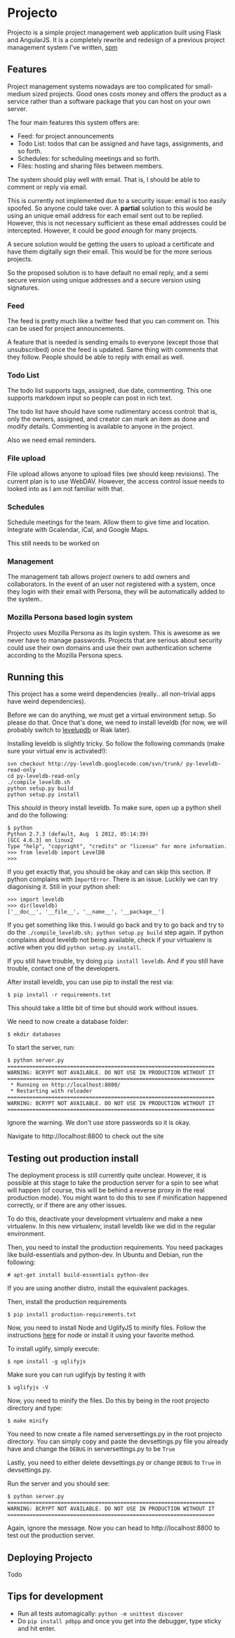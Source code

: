 Projecto
========

Projecto is a simple project management web application built using Flask and
AngularJS. It is a completely rewrite and redesign of a previous project
management system I've written, [spm](https://github.com/shuhaowu/spm)

Features
--------

Project management systems nowadays are too complicated for small-medium sized
projects. Good ones costs money and offers the product as a service rather than
a software package that you can host on your own server.

The four main features this system offers are:

 - Feed: for project announcements
 - Todo List: todos that can be assigned and have tags, assignments, and so forth.
 - Schedules: for scheduling meetings and so forth.
 - Files: hosting and sharing files between members.

The system should play well with email. That is, I should be able to comment or
reply via email.

This is currently not implemented due to a security issue: email is too easily
spoofed. So anyone could take over. A **partial** solution to this would be
using an unique email address for each email sent out to be replied. However,
this is not necessary sufficient as these email addresses could be intercepted.
However, it could be *good enough* for many projects.

A secure solution would be getting the users to upload a certificate and have
them digitally sign their email. This would be for the more serious projects.

So the proposed solution is to have default no email reply, and a semi secure
version using unique addresses and a secure version using signatures.

### Feed ###

The feed is pretty much like a twitter feed that you can comment on. This can
be used for project announcements.

A feature that is needed is sending emails to everyone (except those that
unsubscribed) once the feed is updated. Same thing with comments that they
follow. People should be able to reply with email as well.

### Todo List ###

The todo list supports tags, assigned, due date, commenting. This one supports
markdown input so people can post in rich text.

The todo list have should have some rudimentary access control: that is, only
the owners, assigned, and creator can mark an item as done and modify details.
Commenting is available to anyone in the project.

Also we need email reminders.

### File upload ###

File upload allows anyone to upload files (we should keep revisions). The
current plan is to use WebDAV. However, the access control issue needs to
looked into as I am not familiar with that.

### Schedules ###

Schedule meetings for the team. Allow them to give time and location. Integrate
with Gcalendar, iCal, and Google Maps.

This still needs to be worked on

### Management ###

The management tab allows project owners to add owners and collaborators. In the
event of an user not registered with a system, once they login with their email
with Persona, they will be automatically added to the system..

### Mozilla Persona based login system ###

Projecto uses Mozilla Persona as its login system. This is awesome as we never
have to manage passwords. Projects that are serious about security could use
their own domains and use their own authentication scheme according to the
Mozilla Persona specs.

Running this
------------

This project has a some weird dependencies (really.. all non-trivial apps have
weird dependencies).

Before we can do anything, we must get a virtual environment setup. So please
do that. Once that's done, we need to install leveldb (for now, we will probably
switch to [levelupdb](https://github.com/shuhaowu/levelupdb) or Riak later).

Installing leveldb is slightly tricky. So follow the following commands (make
sure your virtual env is activated!):

    svn checkout http://py-leveldb.googlecode.com/svn/trunk/ py-leveldb-read-only
    cd py-leveldb-read-only
    ./compile_leveldb.sh
    python setup.py build
    python setup.py install

This _should_ in theory install leveldb. To make sure, open up a python shell
and do the following:

    $ python
    Python 2.7.3 (default, Aug  1 2012, 05:14:39)
    [GCC 4.6.3] on linux2
    Type "help", "copyright", "credits" or "license" for more information.
    >>> from leveldb import LevelDB
    >>>

If you get exactly that, you should be okay and can skip this section.
If python complains with `ImportError`. There is an issue. Luckily we can
try diagonising it. Still in your python shell:

    >>> import leveldb
    >>> dir(leveldb)
    ['__doc__', '__file__', '__name__', '__package__']

If you get something like this. I would go back and try to go back and try
to do the `./compile_leveldb.sh; python setup.py build` step again.
If python complains about leveldb not being available, check if your virtualenv
is active when you did `python setup.py install`.

If you still have trouble, try doing `pip install leveldb`. And if you still
have trouble, contact one of the developers.

After install leveldb, you can use pip to install the rest via:

    $ pip install -r requirements.txt

This should take a little bit of time but should work without issues.

We need to now create a database folder:

    $ mkdir databases

To start the server, run:

    $ python server.py
    ==================================================================
    WARNING: BCRYPT NOT AVAILABLE. DO NOT USE IN PRODUCTION WITHOUT IT
    ==================================================================
     * Running on http://localhost:8800/
     * Restarting with reloader
    ==================================================================
    WARNING: BCRYPT NOT AVAILABLE. DO NOT USE IN PRODUCTION WITHOUT IT
    ==================================================================

Ignore the warning. We don't use store passwords so it is okay.

Navigate to http://localhost:8800 to check out the site

Testing out production install
------------------------------

The deployment process is still currently quite unclear. However, it is
possible at this stage to take the production server for a spin to see what
will happen (of course, this will be behind a reverse proxy in the real
production mode). You might want to do this to see if minification happened
correctly, or if there are any other issues.

To do this, deactivate your development virtualenv and make a new virtualenv.
In this new virtualenv, install leveldb like we did in the regular environment.

Then, you need to install the production requirements. You need packages like
build-essentials and python-dev. In Ubuntu and Debian, run the following:

    # apt-get install build-essentials python-dev

If you are using another distro, install the equivalent packages.

Then, install the production requirements

    $ pip install production-requirements.txt

Now, you need to install Node and UglifyJS to minify files. Follow the
instructions [here][node-install] for node or install it using your favorite
method.

[node-install]: https://github.com/joyent/node/wiki/Installing-Node.js-via-package-manager

To install uglify, simply execute:

    $ npm install -g uglifyjs

Make sure you can run uglifyjs by testing it with

    $ uglifyjs -V

Now, you need to minify the files. Do this by being in the root projecto
directory and type:

    $ make minify

You need to now create a file named serversettings.py in the root projecto
directory. You can simply copy and paste the devsettings.py file you already
have and change the `DEBUG` in serversettings.py to be `True`

Lastly, you need to either delete devsettings.py or change `DEBUG` to
`True` in devsettings.py. 

Run the server and you should see:

    $ python server.py
    ==================================================================
    WARNING: BCRYPT NOT AVAILABLE. DO NOT USE IN PRODUCTION WITHOUT IT
    ==================================================================

Again, ignore the message. Now you can head to http://localhost:8800 to test
out the production server.

Deploying Projecto
------------------

Todo

Tips for development
--------------------

 - Run all tests automagically: `python -m unittest discover`
 - Do `pip install pdbpp` and once you get into the debugger, type sticky and
   hit enter.
